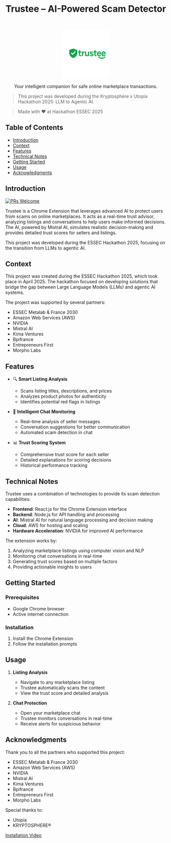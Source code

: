 <h1 align="center">Trustee – AI-Powered Scam Detector</h1>
<br>

<p align="center">
  <img alt="Trustee" title="Trustee" src="./shared/assets/logo/logo_128x128.png" width="150">
</p>

<p align="center">
  Your intelligent companion for safe online marketplace transactions.
</p>

> This project was developed during the Kryptosphère x Utopia  Hackathon 2025: LLM to Agentic AI.

> Made with ❤️ at Hackathon ESSEC 2025

## Table of Contents

- [Introduction](#introduction)
- [Context](#context)
- [Features](#features)
- [Technical Notes](#technical-notes)
- [Getting Started](#getting-started)
- [Usage](#usage)
- [Acknowledgments](#acknowledgments)

<!-- END doctoc generated TOC please keep comment here to allow auto update -->

## Introduction

[![PRs Welcome](https://img.shields.io/badge/PRs-welcome-brightgreen.svg?style=flat-square)](http://makeapullrequest.com)

Trustee is a Chrome Extension that leverages advanced AI to protect users from scams on online marketplaces. It acts as a real-time trust advisor, analyzing listings and conversations to help users make informed decisions. The AI, powered by Mistral AI, simulates realistic decision-making and provides detailed trust scores for sellers and listings.

This project was developed during the ESSEC Hackathon 2025, focusing on the transition from LLMs to agentic AI.

## Context

This project was created during the ESSEC Hackathon 2025, which took place in April 2025. The hackathon focused on developing solutions that bridge the gap between Large Language Models (LLMs) and agentic AI systems.

The project was supported by several partners:
- ESSEC Metalab & France 2030
- Amazon Web Services (AWS)
- NVIDIA
- Mistral AI
- Kima Ventures
- Bpifrance
- Entrepreneurs First
- Morpho Labs

## Features

- 🔍 **Smart Listing Analysis**
  - Scans listing titles, descriptions, and prices
  - Analyzes product photos for authenticity
  - Identifies potential red flags in listings

- 💬 **Intelligent Chat Monitoring**
  - Real-time analysis of seller messages
  - Conversation suggestions for better communication
  - Automated scam detection in chat

- 📊 **Trust Scoring System**
  - Comprehensive trust score for each seller
  - Detailed explanations for scoring decisions
  - Historical performance tracking

## Technical Notes

Trustee uses a combination of technologies to provide its scam detection capabilities:

- **Frontend**: React.js for the Chrome Extension interface
- **Backend**: Node.js for API handling and processing
- **AI**: Mistral AI for natural language processing and decision making
- **Cloud**: AWS for hosting and scaling
- **Hardware Acceleration**: NVIDIA for improved AI performance

The extension works by:
1. Analyzing marketplace listings using computer vision and NLP
2. Monitoring chat conversations in real-time
3. Generating trust scores based on multiple factors
4. Providing actionable insights to users

## Getting Started

### Prerequisites

- Google Chrome browser
- Active internet connection

### Installation

1. Install the Chrome Extension
4. Follow the installation prompts

## Usage

1. **Listing Analysis**
   - Navigate to any marketplace listing
   - Trustee automatically scans the content
   - View the trust score and detailed analysis

2. **Chat Protection**
   - Open your marketplace chat
   - Trustee monitors conversations in real-time
   - Receive alerts for suspicious behavior

## Acknowledgments

Thank you to all the partners who supported this project:
- ESSEC Metalab & France 2030
- Amazon Web Services (AWS)
- NVIDIA
- Mistral AI
- Kima Ventures
- Bpifrance
- Entrepreneurs First
- Morpho Labs

Special thanks to:
- Utopia
- KRYPTOSPHERE®

[Installation Video](https://youtu.be/6heiHBouHkk)




